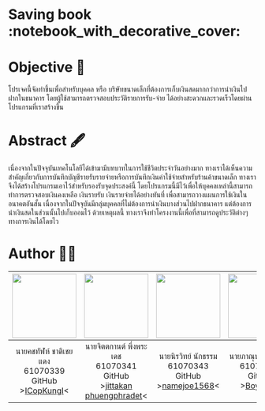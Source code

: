<h1>Saving book :notebook_with_decorative_cover:</h1>

# Objective :dart:

โปรเจคนี้จัดทำขึ้นเพื่อสำหรับบุคคล หรือ บริษัทขนาดเล็กที่ต้องการเก็บเงินสดมากกว่าการนำเงินไปฝากในธนาคาร โดยผู้ใช้สามารถตรวจสอบประวัติรายการรับ-จ่าย ได้อย่างสะดวกและรวดเร็วโดยผ่านโปรแกรมที่เราสร้างขึ้น 

# Abstract 🖋

เนื่องจากในปัจจุบันเทคโนโลยีได้เข้ามามีบทบาทในการใช้ชีวิตประจำวันอย่างมาก ทางเราได้เห็นความสำคัญเกี่ยวกับการบันทึกบัญชีรายรับรายจ่ายหรือการบันทึกเงินค่าใช้จ่ายสำหรับร้านค้าขนาดเล็ก ทางเราจึงได้สร้างโปรแกรมเอาไว้สำหรับรองรับจุดประสงค์นี้ โดยโปรแกรมนี้มีไว้เพื่อให้บุคคลเหล่านี้สามารถทำการตรวจสอบเงินคงเหลือ เงินรายรับ เงินรายจ่ายได้อย่างทันที่ เพื่อสามารถวางแผนการใช้เงินในอนาคตอันสั้น เนื่องจากในปัจจุบันมีกลุ่มบุคคลที่ไม่ต้องการนำเงินบางส่วนไปฝากธนาคาร แต่ต้องการนำเงินสดในส่วนนั้นไปเก็บออมไว้ ด้วยเหตุผลนี้ ทางเราจึงทำโครงงานนี้เพื่อที่สามารถดูประวัติต่างๆทางการเงินได้โดยไว 

# Author 👨‍💻

|<img src="https://avatars1.githubusercontent.com/u/44992872?s=460&v=4" width="130px" height="130px">|<img src="https://avatars0.githubusercontent.com/u/42914988?s=460&v=4" width="130px" height="130px">|<img src="https://avatars3.githubusercontent.com/u/42908510?s=400&v=4" width="130px" height="130px">|<img src="https://avatars2.githubusercontent.com/u/42969697?s=400&u=a5502e6ff846c36e656cfa4a1e2f261e5cd2efcb&v=4" width="130px" height="130px">|
|:---:|:---:|:---:|:---:|
|นายคชทัฬห์ ชาติเชยแดง<br>61070339<br>GitHub<br>>[ICopKungI](https://github.com/ICopKungI)<|นายจิตตกานต์ พึ่งพระเดช<br>61070341<br>GitHub<br>>[jittakan phuengphradet](https://github.com/bombay341)<|นายนิรวิทย์ นักธรรม<br>61070343<br>GitHub<br>>[namejoe1568](https://github.com/namejoe1568)<|นายภาณุพงศ์ สูงวิริยะ<br>61070345<br>Github<br>>[Boy345](https://github.com/PanupongSoongwiriya)<|
